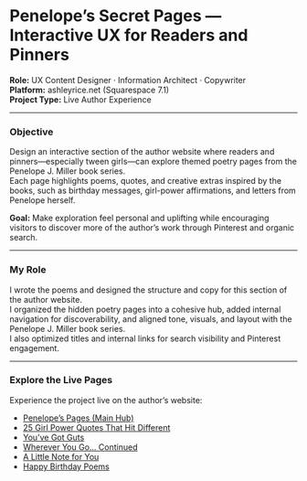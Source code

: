 # Penelope’s Secret Pages — Interactive UX for Readers and Pinners

**Role:** UX Content Designer · Information Architect · Copywriter  
**Platform:** ashleyrice.net (Squarespace 7.1)  
**Project Type:** Live Author Experience  

---

### Objective
Design an interactive section of the author website where readers and pinners—especially tween girls—can explore themed poetry pages from the Penelope J. Miller book series.  
Each page highlights poems, quotes, and creative extras inspired by the books, such as birthday messages, girl-power affirmations, and letters from Penelope herself.  

**Goal:** Make exploration feel personal and uplifting while encouraging visitors to discover more of the author’s work through Pinterest and organic search.

---

### My Role
I wrote the poems and designed the structure and copy for this section of the author website.  
I organized the hidden poetry pages into a cohesive hub, added internal navigation for discoverability, and aligned tone, visuals, and layout with the Penelope J. Miller book series.  
I also optimized titles and internal links for search visibility and Pinterest engagement.

---

### Explore the Live Pages
Experience the project live on the author’s website:

- [Penelope’s Pages (Main Hub)](https://ashleyrice.net/penelopes-pages)
- [25 Girl Power Quotes That Hit Different](https://ashleyrice.net/different-quotes)
- [You’ve Got Guts](https://ashleyrice.net/it-takes-guts)
- [Wherever You Go... Continued](https://ashleyrice.net/where-you-go-version-2)
- [A Little Note for You](https://ashleyrice.net/a-little-note-for-you)
- [Happy Birthday Poems](https://ashleyrice.net/happy-birthday)

